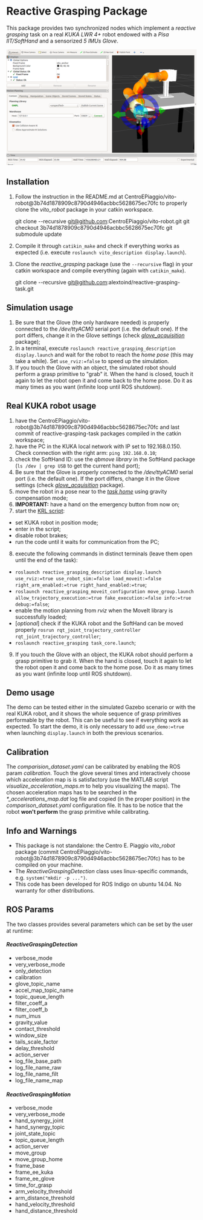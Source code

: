 # Reactive Grasping Package
This package provides two synchronized nodes which implement a *reactive grasping* task on a real *KUKA LWR 4+* robot endowed with a *Pisa IIT/SoftHand* and a sensorized *5 IMUs Glove*.

![rviz](media/rviz.png)

## Installation

1. Follow the instruction in the README.md at CentroEPiaggio/vito-robot@3b74d1878909c8790d4946acbbc5628675ec70fc to properly clone the *vito_robot* package in your catkin workspace.

    git clone --recursive git@github.com:CentroEPiaggio/vito-robot.git
    git checkout 3b74d1878909c8790d4946acbbc5628675ec70fc
    git submodule update
    
2. Compile it through `catikin_make` and check if everything works as expected (i.e. execute `roslaunch vito_description display.launch`).
3. Clone the *reactive_grasping* package (use the `--recursive` flag) in your catkin workspace and compile everything (again with `catikin_make`).

    git clone --recursive git@github.com:alextoind/reactive-grasping-task.git

## Simulation usage

1. Be sure that the Glove (the only hardware needed) is properly connected to the */dev/ttyACM0* serial port (i.e. the default one). If the port differs, change it in the Glove settings (check [*glove_acquisition*](https://github.com/alextoind/glove-acquisition/tree/2d20483e9ae5e3567afbe426b076ede6963ab48c) package);
2. In a terminal, execute `roslaunch reactive_grasping_description display.launch` and wait for the robot to reach the *home pose* (this may take a while). Set `use_rviz:=false` to speed up the simulation.
3. If you touch the Glove with an object, the simulated robot should perform a grasp primitive to "grab" it. When the hand is closed, touch it again to let the robot open it and come back to the home pose. Do it as many times as you want (infinite loop until ROS shutdown).

## Real KUKA robot usage

1. have the CentroEPiaggio/vito-robot@3b74d1878909c8790d4946acbbc5628675ec70fc and last commit of reactive-grasping-task packages compiled in the catkin workspace;
2. have the PC in the KUKA local network with IP set to 192.168.0.150. Check connection with the right arm: `ping 192.168.0.10`;
3. check the SoftHand ID: use the *qbmove library* in the SoftHand package (`ls /dev | grep USB` to get the current hand port);
4. Be sure that the Glove is properly connected to the */dev/ttyACM0* serial port (i.e. the default one). If the port differs, change it in the Glove settings (check [*glove_acquisition*](https://github.com/alextoind/glove-acquisition/tree/2d20483e9ae5e3567afbe426b076ede6963ab48c) package).  
5. move the robot in a pose near to the [*task home*](https://github.com/alextoind/reactive-grasping-task/blob/master/reactive_grasping_moveit_configuration/config/vito.srdf#L19) using gravity compensation mode;
6. **IMPORTANT:** have a hand on the emergency button from now on;
7. start the [KRL script](https://github.com/CentroEPiaggio/kuka-lwr/blob/b91e1944e3eaa3ac67c4664b4cff1e55c1a237af/lwr_hw/krl/ros_control.src):
  - set KUKA robot in position mode;
  - enter in the script;
  - disable robot brakes;
  - run the code until it waits for communication from the PC;
8. execute the following commands in distinct terminals (leave them open until the end of the task):
  - `roslaunch reactive_grasping_description display.launch use_rviz:=true use_robot_sim:=false load_moveit:=false right_arm_enabled:=true right_hand_enabled:=true`;
  - `roslaunch reactive_grasping_moveit_configuration move_group.launch allow_trajectory_execution:=true fake_execution:=false info:=true debug:=false`;
  - enable the motion planning from *rviz* when the MoveIt library is successfully loaded;
  - [*optional*] check if the KUKA robot and the SoftHand can be moved properly `rosrun rqt_joint_trajectory_controller rqt_joint_trajectory_controller`;
  - `roslaunch reactive_grasping task_core.launch`;
9. If you touch the Glove with an object, the KUKA robot should perform a grasp primitive to grab it. When the hand is closed, touch it again to let the robot open it and come back to the home pose. Do it as many times as you want (infinite loop until ROS shutdown).

## Demo usage

The demo can be tested either in the simulated Gazebo scenario or with the real KUKA robot, and it shows the whole sequence of grasp primitives performable by the robot. This can be useful to see if everything work as expected.
To start the demo, it is only necessary to add `use_demo:=true` when launching `display.launch` in both the previous scenarios.

## Calibration
The *comparision_dataset.yaml* can be calibrated by enabling the ROS param *calibration*. Touch the glove several times and interactively choose which acceleration map is is satisfactory (use the MATLAB script *visualize_acceleration_maps.m* to help you visualizing the maps). The chosen acceleration maps has to be searched in the *&#42;_accelerations_map.dat* log file and copied (in the proper position) in the *comparison_dataset.yaml* configuration file. It has to be notice that the robot **won't perform** the grasp primitive while calibrating.

## Info and Warnings

- This package is not standalone: the Centro E. Piaggio *vito_robot* package (commit CentroEPiaggio/vito-robot@3b74d1878909c8790d4946acbbc5628675ec70fc) has to be compiled on your machine.
- The *ReactiveGraspingDetection* class uses linux-specific commands, e.g. `system("mkdir -p ...")`. 
- This code has been developed for ROS Indigo on ubuntu 14.04. No warranty for other distributions.

## ROS Params
The two classes provides several parameters which can be set by the user at runtime:

#### *ReactiveGraspingDetection*

- verbose_mode
- very_verbose_mode
- only_detection
- calibration
- glove_topic_name
- accel_map_topic_name
- topic_queue_length
- filter_coeff_a
- filter_coeff_b
- num_imus
- gravity_value
- contact_threshold
- window_size
- tails_scale_factor
- delay_threshold
- action_server
- log_file_base_path
- log_file_name_raw
- log_file_name_filt
- log_file_name_map

#### *ReactiveGraspingMotion*

- verbose_mode
- very_verbose_mode
- hand_synergy_joint
- hand_synergy_topic
- joint_state_topic
- topic_queue_length
- action_server
- move_group
- move_group_home
- frame_base
- frame_ee_kuka
- frame_ee_glove
- time_for_grasp
- arm_velocity_threshold
- arm_distance_threshold
- hand_velocity_threshold
- hand_distance_threshold
